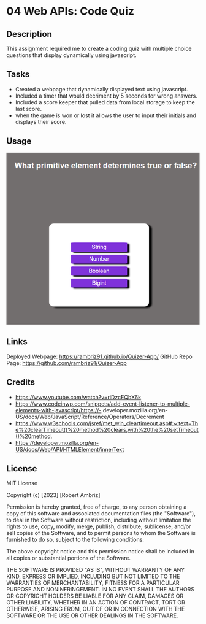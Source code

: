 # 04 Web APIs: Code Quiz

## Description

This assignment required me to create a coding quiz with multiple choice questions that display dynamically using javascript.

## Tasks 

- Created a webpage that dynamically displayed text using javascript.
- Included a timer that would decriment by 5 seconds for wrong answers.
- Included a score keeper that pulled data from local storage to keep the last score.
-   when the game is won or lost it allows the user to input their initials and displays their score.

## Usage

![Alt text](Assets/Quizzer-Screenshot.png)

## Links
Deployed Webpage: https://rambriz91.github.io/Quizer-App/
GitHub Repo Page: https://github.com/rambriz91/Quizer-App

## Credits

- https://www.youtube.com/watch?v=riDzcEQbX6k
- https://www.codeinwp.com/snippets/add-event-listener-to-multiple-elements-with-javascript/https://-   developer.mozilla.org/en-US/docs/Web/JavaScript/Reference/Operators/Decrement
- https://www.w3schools.com/jsref/met_win_cleartimeout.asp#:~:text=The%20clearTimeout()%20method%20clears,with%20the%20setTimeout()%20method.
- https://developer.mozilla.org/en-US/docs/Web/API/HTMLElement/innerText

## License

MIT License

Copyright (c) [2023] [Robert Ambriz]

Permission is hereby granted, free of charge, to any person obtaining a copy
of this software and associated documentation files (the "Software"), to deal
in the Software without restriction, including without limitation the rights
to use, copy, modify, merge, publish, distribute, sublicense, and/or sell
copies of the Software, and to permit persons to whom the Software is
furnished to do so, subject to the following conditions:

The above copyright notice and this permission notice shall be included in all
copies or substantial portions of the Software.

THE SOFTWARE IS PROVIDED "AS IS", WITHOUT WARRANTY OF ANY KIND, EXPRESS OR
IMPLIED, INCLUDING BUT NOT LIMITED TO THE WARRANTIES OF MERCHANTABILITY,
FITNESS FOR A PARTICULAR PURPOSE AND NONINFRINGEMENT. IN NO EVENT SHALL THE
AUTHORS OR COPYRIGHT HOLDERS BE LIABLE FOR ANY CLAIM, DAMAGES OR OTHER
LIABILITY, WHETHER IN AN ACTION OF CONTRACT, TORT OR OTHERWISE, ARISING FROM,
OUT OF OR IN CONNECTION WITH THE SOFTWARE OR THE USE OR OTHER DEALINGS IN THE
SOFTWARE.